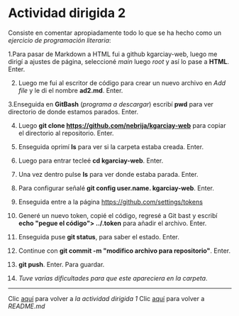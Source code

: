 # Actividad dirigida 2

Consiste en comentar apropiadamente todo lo que se ha hecho como un *ejercicio de programación literaria*:

1.Para pasar de Markdown a HTML fui a github kgarciay-web, luego me dirigí a ajustes de página, seleccioné *main* luego *root* y así lo pase a **HTML**. Enter.

2. Luego me fui al escritor de código para crear un nuevo archivo en *Add file* y le di el nombre **ad2.md**. Enter.

3.Enseguida en **GitBash** (*programa a descargar*) escribí **pwd** para ver directorio de donde estamos parados. Enter.

4. Luego **git clone https://github.com/nebrija/kgarciay-web** para copiar el directorio al repositorio. Enter.

5. Enseguida oprimí **ls** para ver si la carpeta estaba creada. Enter.

6. Luego para entrar tecleé **cd kgarciay-web**. Enter.

7. Una vez dentro pulse **ls** para ver donde estaba parada. Enter.

8. Para configurar señalé **git config user.name. kgarciay-web**. Enter.

9. Enseguida entre a la página https://github.com/settings/tokens

10. Generé un nuevo token, copié el código, regresé a Git bast y escribí **echo "pegue el código"> ../.token** para añadir el archivo. Enter.

11. Enseguida puse **git status**, para saber el estado. Enter.

12. Continue con **git commit -m "modifico archivo para repositorio"**. Enter.

13. **git push**. Enter. Para guardar.

14. *Tuve varias dificultades para que este apareciera en la carpeta*.

----------------------------

Clic [aquí](https://github.com/nebrijas/kgarciay-web/blob/main/AD1.md) para volver a *la actividad dirigida 1*
Clic [aquí](https://github.com/nebrijas/kgarciay-web/blob/main/AD1.md) para volver a *README.md*
